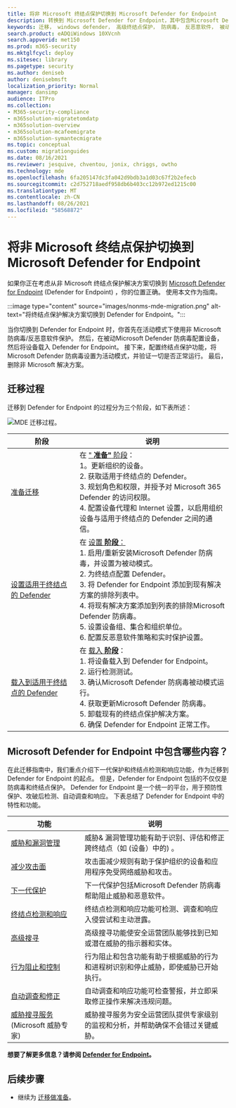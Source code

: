 ```yaml
---
title: 将非 Microsoft 终结点保护切换到 Microsoft Defender for Endpoint
description: 转换到 Microsoft Defender for Endpoint，其中包含Microsoft Defender 防病毒解决方案的解决方案。
keywords: 迁移， windows defender， 高级终结点保护， 防病毒， 反恶意软件， 被动模式， 主动模式
search.product: eADQiWindows 10XVcnh
search.appverid: met150
ms.prod: m365-security
ms.mktglfcycl: deploy
ms.sitesec: library
ms.pagetype: security
ms.author: deniseb
author: denisebmsft
localization_priority: Normal
manager: dansimp
audience: ITPro
ms.collection:
- M365-security-compliance
- m365solution-migratetomdatp
- m365solution-overview
- m365solution-mcafeemigrate
- m365solution-symantecmigrate
ms.topic: conceptual
ms.custom: migrationguides
ms.date: 08/16/2021
ms.reviewer: jesquive, chventou, jonix, chriggs, owtho
ms.technology: mde
ms.openlocfilehash: 6fa205147dc3fa042d9bdb3a1d03c67f2b2efecb
ms.sourcegitcommit: c2d752718aedf958db6b403cc12b972ed1215c00
ms.translationtype: MT
ms.contentlocale: zh-CN
ms.lasthandoff: 08/26/2021
ms.locfileid: "58568872"
---
```

# <a name="make-the-switch-from-non-microsoft-endpoint-protection-to-microsoft-defender-for-endpoint"></a>将非 Microsoft 终结点保护切换到 Microsoft Defender for Endpoint

如果你正在考虑从非 Microsoft 终结点保护解决方案切换到 [Microsoft Defender for Endpoint](microsoft-defender-endpoint.md) (Defender for Endpoint) ，你的位置正确。 使用本文作为指南。

:::image type="content" source="images/nonms-mde-migration.png" alt-text="将终结点保护解决方案切换到 Defender for Endpoint。":::

当你切换到 Defender for Endpoint 时，你首先在活动模式下使用非 Microsoft 防病毒/反恶意软件保护。 然后，在被动Microsoft Defender 防病毒配置设备，然后将设备载入 Defender for Endpoint。 接下来，配置终结点保护功能，将Microsoft Defender 防病毒设置为活动模式，并验证一切是否正常运行。 最后，删除非 Microsoft 解决方案。

## <a name="the-migration-process"></a>迁移过程

迁移到 Defender for Endpoint 的过程分为三个阶段，如下表所述：

![MDE 迁移过程。](images/phase-diagrams/migration-phases.png)

|阶段 |说明 |
|--|--|
|[准备迁移](switch-to-microsoft-defender-prepare.md) |在 [" **准备"** 阶段](switch-to-microsoft-defender-prepare.md)： <br/>1。更新组织的设备。 <br/>2. 获取适用于终结点的 Defender。 <br/>3. 规划角色和权限，并授予对 Microsoft 365 Defender 的访问权限。 <br/>4. 配置设备代理和 Internet 设置，以启用组织设备与适用于终结点的 Defender 之间的通信。 |
|[设置适用于终结点的 Defender](switch-to-microsoft-defender-setup.md) |在 [设置 **阶段**：](switch-to-microsoft-defender-setup.md) <br/>1. 启用/重新安装Microsoft Defender 防病毒，并设置为被动模式。 <br/>2. 为终结点配置 Defender。 <br/>3. 将 Defender for Endpoint 添加到现有解决方案的排除列表中。 <br/>4. 将现有解决方案添加到列表的排除Microsoft Defender 防病毒。 <br/>5. 设置设备组、集合和组织单位。 <br/>6. 配置反恶意软件策略和实时保护设置。|
|[载入到适用于终结点的 Defender](switch-to-microsoft-defender-onboard.md) |在 [载入 **阶段**](switch-to-microsoft-defender-onboard.md)： <br/>1. 将设备载入到 Defender for Endpoint。 <br/>2. 运行检测测试。 <br/>3. 确认Microsoft Defender 防病毒被动模式运行。 <br/>4. 获取更新Microsoft Defender 防病毒。 <br/>5. 卸载现有的终结点保护解决方案。 <br/>6. 确保 Defender for Endpoint 正常工作。 |

## <a name="whats-included-in-microsoft-defender-for-endpoint"></a>Microsoft Defender for Endpoint 中包含哪些内容？

在此迁移指南中，我们重点介绍下[](microsoft-defender-antivirus-in-windows-10.md)一代保护和终结点检测和[](overview-endpoint-detection-response.md)响应功能，作为迁移到 Defender for Endpoint 的起点。 但是，Defender for Endpoint 包括的不仅仅是防病毒和终结点保护。 Defender for Endpoint 是一个统一的平台，用于预防性保护、攻破后检测、自动调查和响应。 下表总结了 Defender for Endpoint 中的特性和功能。 

| 功能 | 说明 |
|---|---|
| [威胁和漏洞管理](next-gen-threat-and-vuln-mgt.md) | 威胁& 漏洞管理功能有助于识别、评估和修正跨终结点（如 (设备）中的) 。 |
| [减少攻击面](overview-attack-surface-reduction.md) | 攻击面减少规则有助于保护组织的设备和应用程序免受网络威胁和攻击。 |
| [下一代保护](microsoft-defender-antivirus-in-windows-10.md) | 下一代保护包括Microsoft Defender 防病毒帮助阻止威胁和恶意软件。 |
| [终结点检测和响应](overview-endpoint-detection-response.md) | 终结点检测和响应功能可检测、调查和响应入侵尝试和主动泄露。  |
| [高级搜寻](advanced-hunting-overview.md) | 高级搜寻功能使安全运营团队能够找到已知或潜在威胁的指示器和实体。 |
| [行为阻止和控制](behavioral-blocking-containment.md) | 行为阻止和包含功能有助于根据威胁的行为和进程树识别和停止威胁，即使威胁已开始执行。 |
| [自动调查和修正](automated-investigations.md) | 自动调查和响应功能可检查警报，并立即采取修正操作来解决违规问题。 |
| [威胁搜寻服务](microsoft-threat-experts.md) (Microsoft 威胁专家)  | 威胁搜寻服务为安全运营团队提供专家级别的监视和分析，并帮助确保不会错过关键威胁。 |

**想要了解更多信息？请参阅 [Defender for Endpoint](microsoft-defender-endpoint.md)。**

## <a name="next-step"></a>后续步骤

- 继续为 [迁移做准备](switch-to-microsoft-defender-prepare.md)。
